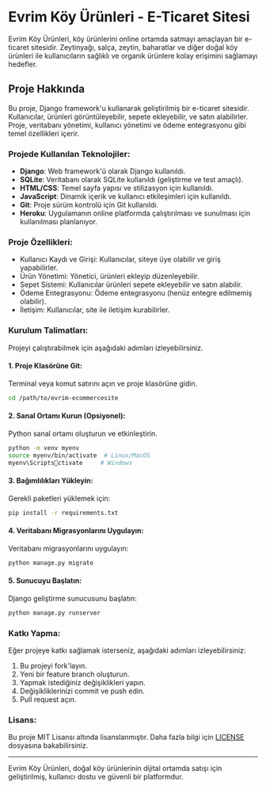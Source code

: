 
# Evrim Köy Ürünleri - E-Ticaret Sitesi

Evrim Köy Ürünleri, köy ürünlerini online ortamda satmayı amaçlayan bir e-ticaret sitesidir. Zeytinyağı, salça, zeytin, baharatlar ve diğer doğal köy ürünleri ile kullanıcıların sağlıklı ve organik ürünlere kolay erişimini sağlamayı hedefler.

## Proje Hakkında

Bu proje, Django framework'u kullanarak geliştirilmiş bir e-ticaret sitesidir. Kullanıcılar, ürünleri görüntüleyebilir, sepete ekleyebilir, ve satın alabilirler. Proje, veritabanı yönetimi, kullanıcı yönetimi ve ödeme entegrasyonu gibi temel özellikleri içerir.

### Projede Kullanılan Teknolojiler:
- **Django**: Web framework'ü olarak Django kullanıldı.
- **SQLite**: Veritabanı olarak SQLite kullanıldı (geliştirme ve test amaçlı).
- **HTML/CSS**: Temel sayfa yapısı ve stilizasyon için kullanıldı.
- **JavaScript**: Dinamik içerik ve kullanıcı etkileşimleri için kullanıldı.
- **Git**: Proje sürüm kontrolü için Git kullanıldı.
- **Heroku**: Uygulamanın online platformda çalıştırılması ve sunulması için kullanılması planlanıyor.

### Proje Özellikleri:
- Kullanıcı Kaydı ve Girişi: Kullanıcılar, siteye üye olabilir ve giriş yapabilirler.
- Ürün Yönetimi: Yönetici, ürünleri ekleyip düzenleyebilir.
- Sepet Sistemi: Kullanıcılar ürünleri sepete ekleyebilir ve satın alabilir.
- Ödeme Entegrasyonu: Ödeme entegrasyonu (henüz entegre edilmemiş olabilir).
- İletişim: Kullanıcılar, site ile iletişim kurabilirler.

### Kurulum Talimatları:
Projeyi çalıştırabilmek için aşağıdaki adımları izleyebilirsiniz.

#### 1. Proje Klasörüne Git:
Terminal veya komut satırını açın ve proje klasörüne gidin.
```bash
cd /path/to/evrim-ecommercesite
```

#### 2. Sanal Ortamı Kurun (Opsiyonel):
Python sanal ortamı oluşturun ve etkinleştirin.
```bash
python -m venv myenv
source myenv/bin/activate  # Linux/MacOS
myenv\Scriptsctivate     # Windows
```

#### 3. Bağımlılıkları Yükleyin:
Gerekli paketleri yüklemek için:
```bash
pip install -r requirements.txt
```

#### 4. Veritabanı Migrasyonlarını Uygulayın:
Veritabanı migrasyonlarını uygulayın:
```bash
python manage.py migrate
```

#### 5. Sunucuyu Başlatın:
Django geliştirme sunucusunu başlatın:
```bash
python manage.py runserver
```

### Katkı Yapma:
Eğer projeye katkı sağlamak isterseniz, aşağıdaki adımları izleyebilirsiniz:
1. Bu projeyi fork'layın.
2. Yeni bir feature branch oluşturun.
3. Yapmak istediğiniz değişiklikleri yapın.
4. Değişikliklerinizi commit ve push edin.
5. Pull request açın.

### Lisans:
Bu proje MIT Lisansı altında lisanslanmıştır. Daha fazla bilgi için [LICENSE](LICENSE) dosyasına bakabilirsiniz.

---

Evrim Köy Ürünleri, doğal köy ürünlerinin dijital ortamda satışı için geliştirilmiş, kullanıcı dostu ve güvenli bir platformdur.
